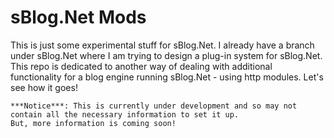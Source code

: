 # sBlog.Net Mods

This is just some experimental stuff for sBlog.Net. I already have a branch under sBlog.Net where I am trying to design a plug-in system for sBlog.Net. This repo is dedicated to another way of dealing with additional functionality for a blog engine running sBlog.Net - using http modules. Let's see how it goes!

```text
***Notice***: This is currently under development and so may not contain all the necessary information to set it up. 
But, more information is coming soon!
```
